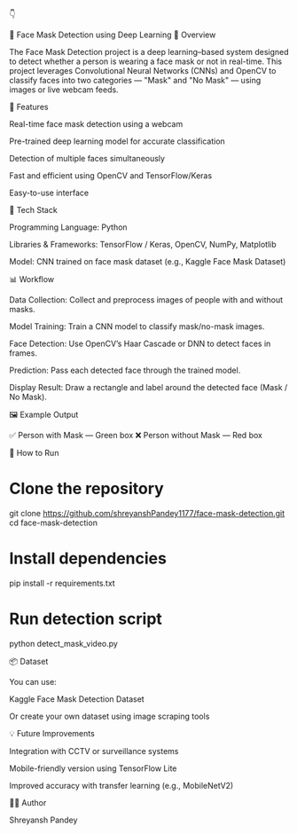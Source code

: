 👇

🧠 Face Mask Detection using Deep Learning
📘 Overview

The Face Mask Detection project is a deep learning–based system designed to detect whether a person is wearing a face mask or not in real-time. This project leverages Convolutional Neural Networks (CNNs) and OpenCV to classify faces into two categories — "Mask" and "No Mask" — using images or live webcam feeds.

🚀 Features

Real-time face mask detection using a webcam

Pre-trained deep learning model for accurate classification

Detection of multiple faces simultaneously

Fast and efficient using OpenCV and TensorFlow/Keras

Easy-to-use interface

🧩 Tech Stack

Programming Language: Python

Libraries & Frameworks: TensorFlow / Keras, OpenCV, NumPy, Matplotlib

Model: CNN trained on face mask dataset (e.g., Kaggle Face Mask Dataset)

📊 Workflow

Data Collection: Collect and preprocess images of people with and without masks.

Model Training: Train a CNN model to classify mask/no-mask images.

Face Detection: Use OpenCV’s Haar Cascade or DNN to detect faces in frames.

Prediction: Pass each detected face through the trained model.

Display Result: Draw a rectangle and label around the detected face (Mask / No Mask).

🖼️ Example Output

✅ Person with Mask — Green box
❌ Person without Mask — Red box

🧪 How to Run
# Clone the repository
git clone https://github.com/shreyanshPandey1177/face-mask-detection.git
cd face-mask-detection

# Install dependencies
pip install -r requirements.txt

# Run detection script
python detect_mask_video.py

📦 Dataset

You can use:

Kaggle Face Mask Detection Dataset

Or create your own dataset using image scraping tools

💡 Future Improvements

Integration with CCTV or surveillance systems

Mobile-friendly version using TensorFlow Lite

Improved accuracy with transfer learning (e.g., MobileNetV2)

👨‍💻 Author

Shreyansh Pandey
